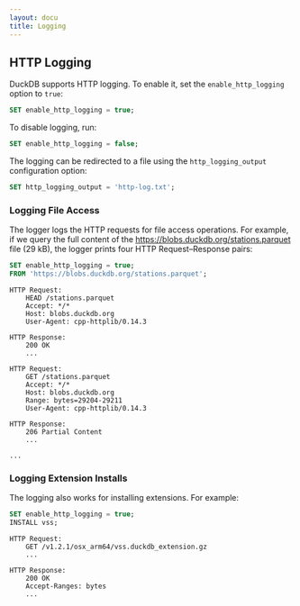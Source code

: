 ```yaml
---
layout: docu
title: Logging
---
```


## HTTP Logging

DuckDB supports HTTP logging. To enable it, set the `enable_http_logging` option to `true`:

```sql
SET enable_http_logging = true;
```

To disable logging, run:

```sql
SET enable_http_logging = false;
```

The logging can be redirected to a file using the `http_logging_output` configuration option:

```sql
SET http_logging_output = 'http-log.txt';
```

### Logging File Access

The logger logs the HTTP requests for file access operations.
For example, if we query the full content of the <https://blobs.duckdb.org/stations.parquet> file (29 kB),
the logger prints four HTTP Request–Response pairs:

```sql
SET enable_http_logging = true;
FROM 'https://blobs.duckdb.org/stations.parquet';
```

```text
HTTP Request:
	HEAD /stations.parquet
	Accept: */*
	Host: blobs.duckdb.org
	User-Agent: cpp-httplib/0.14.3

HTTP Response:
	200 OK
	...

HTTP Request:
	GET /stations.parquet
	Accept: */*
	Host: blobs.duckdb.org
	Range: bytes=29204-29211
	User-Agent: cpp-httplib/0.14.3

HTTP Response:
	206 Partial Content
	...

...
```

### Logging Extension Installs

The logging also works for installing extensions. For example:

```sql
SET enable_http_logging = true;
INSTALL vss;
```

```text
HTTP Request:
	GET /v1.2.1/osx_arm64/vss.duckdb_extension.gz
    ...

HTTP Response:
	200 OK
	Accept-Ranges: bytes
    ...
```